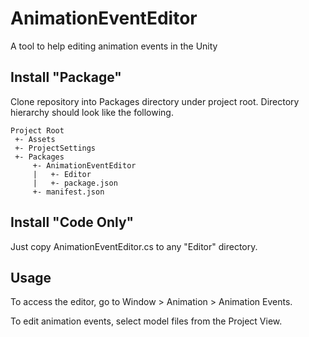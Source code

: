 # AnimationEventEditor
A tool to help editing animation events in the Unity

## Install "Package"

Clone repository into Packages directory under project root. Directory hierarchy should look like the following.

```
Project Root
 +- Assets
 +- ProjectSettings
 +- Packages
     +- AnimationEventEditor
     |   +- Editor
     |   +- package.json
     +- manifest.json
```

## Install "Code Only"

Just copy AnimationEventEditor.cs to any "Editor" directory.

## Usage
To access the editor, go to Window > Animation > Animation Events.

To edit animation events, select model files from the Project View. 
